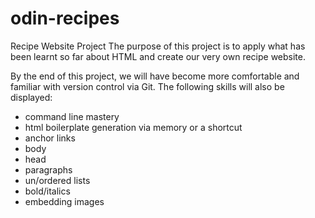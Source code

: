 # odin-recipes
Recipe Website Project
The purpose of this project is to apply what has been learnt so far about HTML and create our very own recipe website.

By the end of this project, we will have become more comfortable and familiar with version control via Git. The following skills will also be displayed: 
- command line mastery
- html boilerplate generation via memory or a shortcut
- anchor links
- body
- head
- paragraphs
- un/ordered lists
- bold/italics
- embedding images